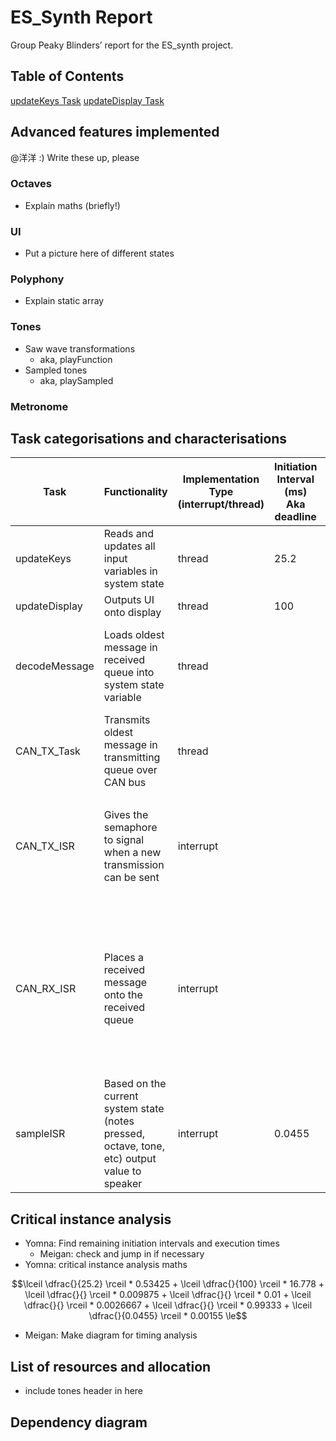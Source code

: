 # ES_Synth Report

Group Peaky Blinders’ report for the ES_synth project.
## Table of Contents
[updateKeys Task](https://github.com/MITeo21/ES-synth/blob/master/markdowns/updateKeys)
[updateDisplay Task](https://github.com/MITeo21/ES-synth/new/master/markdowns)


## Advanced features implemented

@洋洋 :)  Write these up, please

### Octaves

- Explain maths (briefly!)

### UI

- Put a picture here of different states

### Polyphony

- Explain static array

### Tones

- Saw wave transformations
    - aka, playFunction
- Sampled tones
    - aka, playSampled

### Metronome

## Task categorisations and characterisations

| Task | Functionality | Implementation Type (interrupt/thread) | Initiation Interval (ms) Aka deadline | Worst-case execution time (ms) |
| --- | --- | --- | --- | --- |
| updateKeys | Reads and updates all input variables in system state | thread | 25.2 | 0.53425 (17096 us for 32) |
| updateDisplay | Outputs UI onto display | thread | 100 | 16.778 (536898 us for 32) |
| decodeMessage | Loads oldest message in received queue into system state variable | thread |  | 0.009875 (316 us for 32) note: we had to fill up the msgin queue to be able to run the function otherwise the queuereceive blocked the function |
| CAN_TX_Task | Transmits oldest message in transmitting queue over CAN bus | thread |  | 0.01 (30 us for 3) <ul><li> ran the test 3 times</li></ul> |
| CAN_TX_ISR | Gives the semaphore to signal when a new transmission can be sent | interrupt |  | 0.0026667 (8 us for 3) <ul><li> had to change the give from ISR to just give </li><li> ran the test for 3 times</li> |
| CAN_RX_ISR | Places a received message onto the received queue | interrupt |  | 0.99333 (2980 us for 3) <ul> <li> had to set loopback to true </li><li> to make 3 calls of CAN_TX to fill up the mailbox</li><li> had to change the queuesendfromISR to just queuesend</li><li> ran the test for 3 times</li> </ul> |
| sampleISR | Based on the current system state (notes pressed, octave, tone, etc) output value to speaker | interrupt | 0.0455 | 0.0155 (496 us for 32) |

## Critical instance analysis

- Yomna: Find remaining initiation intervals and execution times
    - Meigan: check and jump in if necessary
- Yomna: critical instance analysis maths

```math
\lceil \dfrac{}{25.2} \rceil * 0.53425
+ \lceil \dfrac{}{100} \rceil * 16.778
+ \lceil \dfrac{}{} \rceil * 0.009875
+ \lceil \dfrac{}{} \rceil * 0.01
+ \lceil \dfrac{}{} \rceil * 0.0026667
+ \lceil \dfrac{}{} \rceil * 0.99333
+ \lceil \dfrac{}{0.0455} \rceil * 0.00155
\le
```

- Meigan: Make diagram for timing analysis

## List of resources and allocation

- include tones header in here

## Dependency diagram

